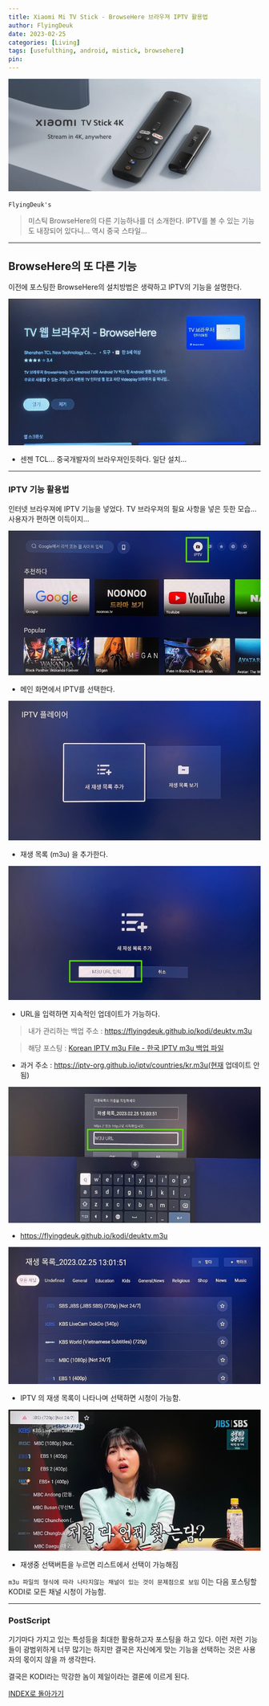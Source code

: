 ```yaml
---
title: Xiaomi Mi TV Stick - BrowseHere 브라우져 IPTV 활용법
author: FlyingDeuk
date: 2023-02-25 
categories: [Living]
tags: [usefulthing, android, mistick, browsehere]
pin:
---
```


![mistick](/img/living/mistick/mistick.jpg)


`FlyingDeuk's`
> 미스틱 BrowseHere의 다른 기능하나를 더 소개한다. IPTV를 볼 수 있는 기능도 내장되어 있다니... 역시 중국 스타일...

-----------

## BrowseHere의 또 다른 기능
이전에 포스팅한 BrowseHere의 설치방법은 생략하고 IPTV의 기능을 설명한다. 

![mistick](/img/living/mistick/mistick4.jpg)
- 센젠 TCL... 중국개발자의 브라우져인듯하다. 일단 설치...

----------

### IPTV 기능 활용법
인터넷 브라우져에 IPTV 기능을 넣었다. TV 브라우져의 필요 사항을 넣은 듯한 모습... 사용자가 편하면 이득이지...

![mistick](/img/living/mistick/mistick21.jpg)
- 메인 화면에서 IPTV를 선택한다. 


![mistick](/img/living/mistick/mistick18.jpg)
- 재생 목록 (m3u) 을 추가한다. 

![mistick](/img/living/mistick/mistick22.jpg)
- URL을 입력하면 지속적인 업데이트가 가능하다. 

> 내가 관리하는 백업 주소 : https://flyingdeuk.github.io/kodi/deuktv.m3u

> 해당 포스팅 : [Korean IPTV m3u File - 한국 IPTV m3u 백업 파일](/posts/IPTVm3u)

- 과거 주소 : https://iptv-org.github.io/iptv/countries/kr.m3u(현재 업데이트 안됨)


![mistick](/img/living/mistick/mistick23.jpg)
- https://flyingdeuk.github.io/kodi/deuktv.m3u


![mistick](/img/living/mistick/mistick19.jpg)
- IPTV 의 재생 목록이 나타나며 선택하면 시청이 가능함.

![mistick](/img/living/mistick/mistick20.jpg)
- 재생중 선택버튼을 누르면 리스트에서 선택이 가능해짐

`m3u 파일의 형식에 따라 나타지않는 채널이 있는 것이 문제점으로 보임` 이는 다음 포스팅할 KODI로 모든 채널 시청이 가능함. 


---------

### PostScript
기기마다 가지고 있는 특성등을 최대한 활용하고자 포스팅을 하고 있다. 이런 저런 기능들이 광범위하게 너무 많기는 하지만 결국은 자신에게 맞는 기능을 선택하는 것은 사용자의 몫이지 않을 까 생각한다. 

결국은 KODI라는 막강한 놈이 제일이라는 결론에 이르게 된다. 


[INDEX로 돌아가기](/posts/MiStick/)

